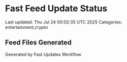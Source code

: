 # Fast Feed Update Status
Last updated: Thu Jul 24 00:02:35 UTC 2025
Categories: entertainment,crypto

## Feed Files Generated

Generated by Fast Updates Workflow
